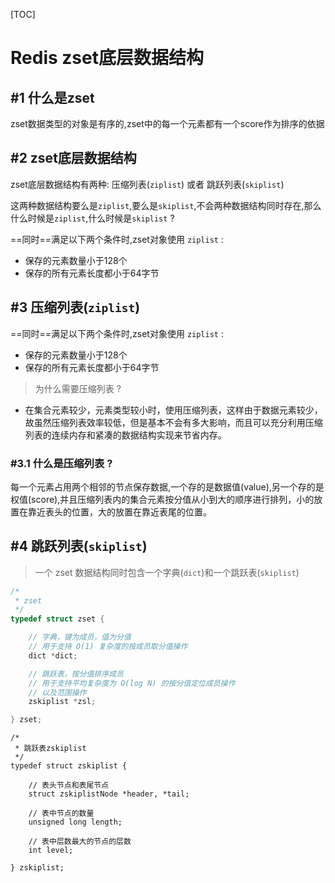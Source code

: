 [TOC]

# Redis zset底层数据结构 

## #1 什么是zset

zset数据类型的对象是有序的,zset中的每一个元素都有一个score作为排序的依据 


## #2 zset底层数据结构

zset底层数据结构有两种: 压缩列表(`ziplist`) 或者 跳跃列表(`skiplist`)

这两种数据结构要么是`ziplist`,要么是`skiplist`,不会两种数据结构同时存在,那么什么时候是`ziplist`,什么时候是`skiplist` ?

==同时==满足以下两个条件时,zset对象使用 `ziplist` : 

- 保存的元素数量小于128个
- 保存的所有元素长度都小于64字节

## #3 压缩列表(`ziplist`) 

==同时==满足以下两个条件时,zset对象使用 `ziplist` : 

- 保存的元素数量小于128个
- 保存的所有元素长度都小于64字节

> 为什么需要压缩列表 ? 

- 在集合元素较少，元素类型较小时，使用压缩列表，这样由于数据元素较少，故虽然压缩列表效率较低，但是基本不会有多大影响，而且可以充分利用压缩列表的连续内存和紧凑的数据结构实现来节省内存。

### #3.1 什么是压缩列表 ? 

每一个元素占用两个相邻的节点保存数据,一个存的是数据值(value),另一个存的是权值(score),并且压缩列表内的集合元素按分值从小到大的顺序进行排列，小的放置在靠近表头的位置，大的放置在靠近表尾的位置。



## #4 跳跃列表(`skiplist`)

> 一个 zset 数据结构同时包含一个字典(`dict`)和一个跳跃表(`skiplist`)


```c++
/*
 * zset
 */
typedef struct zset {

    // 字典，键为成员，值为分值
    // 用于支持 O(1) 复杂度的按成员取分值操作
    dict *dict;

    // 跳跃表，按分值排序成员
    // 用于支持平均复杂度为 O(log N) 的按分值定位成员操作
    // 以及范围操作
    zskiplist *zsl;

} zset;
```


```
/*
 * 跳跃表zskiplist
 */
typedef struct zskiplist {

    // 表头节点和表尾节点
    struct zskiplistNode *header, *tail;

    // 表中节点的数量
    unsigned long length;

    // 表中层数最大的节点的层数
    int level;

} zskiplist;
```



